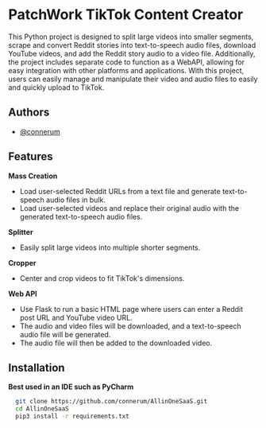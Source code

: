 
# PatchWork TikTok Content Creator

This Python project is designed to split large videos into smaller segments, scrape and convert Reddit stories into text-to-speech audio files, download YouTube videos, and add the Reddit story audio to a video file. Additionally, the project includes separate code to function as a WebAPI, allowing for easy integration with other platforms and applications. With this project, users can easily manage and manipulate their video and audio files to easily and quickly upload to TikTok.




## Authors

- [@connerum](https://github.com/connerum)


## Features
**Mass Creation**
- Load user-selected Reddit URLs from a text file and generate text-to-speech audio files in bulk.
- Load user-selected videos and replace their original audio with the generated text-to-speech audio files.


**Splitter**
- Easily split large videos into multiple shorter segments.


**Cropper**
- Center and crop videos to fit TikTok's dimensions.


**Web API**
- Use Flask to run a basic HTML page where users can enter a Reddit post URL and YouTube video URL.
- The audio and video files will be downloaded, and a text-to-speech audio file will be generated.
- The audio file will then be added to the downloaded video.


## Installation

**Best used in an IDE such as PyCharm**

```bash
  git clone https://github.com/connerum/AllinOneSaaS.git
  cd AllinOneSaaS
  pip3 install -r requirements.txt
```
    

